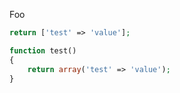 Foo

```php
return ['test' => 'value'];
```

```php
function test()
{
    return array('test' => 'value');
}
```
